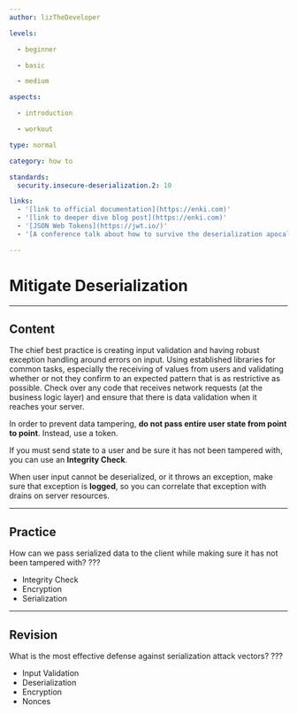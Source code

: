 ```yaml
---
author: lizTheDeveloper

levels:

  - beginner

  - basic

  - medium

aspects:

  - introduction

  - workout

type: normal

category: how to

standards:
  security.insecure-deserialization.2: 10

links:
  - '[link to official documentation](https://enki.com)'
  - '[link to deeper dive blog post](https://enki.com)'
  - '[JSON Web Tokens](https://jwt.io/)'
  - '[A conference talk about how to survive the deserialization apocalypse](https://speakerdeck.com/pwntester/surviving-the-java-deserialization-apocalypse)'

---
```


# Mitigate Deserialization

---
## Content

The chief best practice is creating input validation and having robust exception handling around errors on input. Using established libraries for common tasks, especially the receiving of values from users and validating whether or not they confirm to an expected pattern that is as restrictive as possible. Check over any code that receives network requests (at the business logic layer) and ensure that there is data validation when it reaches your server.

In order to prevent data tampering, **do not pass entire user state from point to point**. Instead, use a token.

If you must send state to a user and be sure it has not been tampered with, you can use an **Integrity Check**.

When user input cannot be deserialized, or it throws an exception, make sure that exception is **logged**, so you can correlate that exception with drains on server resources.

---
## Practice

How can we pass serialized data to the client while making sure it has not been tampered with?
???

* Integrity Check
* Encryption
* Serialization

---
## Revision

What is the most effective defense against serialization attack vectors?
???

* Input Validation
* Deserialization
* Encryption
* Nonces
